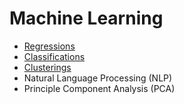 # Machine Learning
<ul>
  <li><a href='https://github.com/osmanaliyardim/machine-learning/tree/master/Regressions'>Regressions</a></li>
  <li><a href='https://github.com/osmanaliyardim/machine-learning/tree/master/Classifications'>Classifications</a></li> 
  <li><a href='https://github.com/osmanaliyardim/machine-learning/tree/master/Clusterings'>Clusterings</a></li>
  <li>Natural Language Processing (NLP)</li>
  <li>Principle Component Analysis (PCA)</li>
</ul>  
